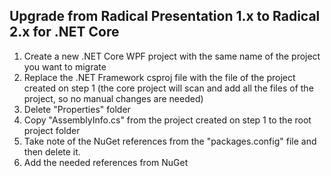 ## Upgrade from Radical Presentation 1.x to Radical 2.x for .NET Core

1. Create a new .NET Core WPF project with the same name of the project you want to migrate
2. Replace the .NET Framework csproj file with the file of the project created on step 1 (the core project will scan and add all the files of the project, so no manual changes are needed)
3. Delete "Properties" folder 
4. Copy "AssemblyInfo.cs" from the project created on step 1 to the root project folder
5. Take note of the NuGet references from the "packages.config" file and then delete it. 
6. Add the needed references from NuGet
